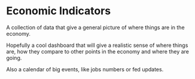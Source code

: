 # Economic Indicators

A collection of data that give a general picture of where things are in the economy.

Hopefully a cool dashboard that will give a realistic sense of where things are, how they compare to other points in the economy and where they are going.

Also a calendar of big events, like jobs numbers or fed updates.
